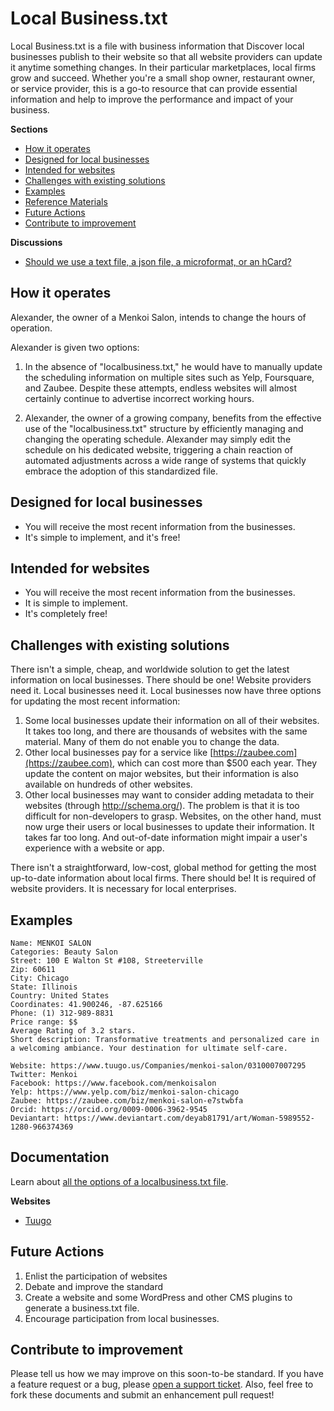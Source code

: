 # Local Business.txt
Local Business.txt is a file with business information that Discover local businesses publish to their website so that all website providers can update it anytime something changes. In their particular marketplaces, local firms grow and succeed. Whether you're a small shop owner, restaurant owner, or service provider, this is a go-to resource that can provide essential information and help to improve the performance and impact of your business.

**Sections**

* [How it operates](how-it-operates)
* [Designed for local businesses](designed-for-local-business)
* [Intended for websites](intended-for-websites)
* [Challenges with existing solutions](challenges-with-existing-solutions)
* [Examples](examples)
* [Reference Materials](reference-materials)
* [Future Actions](future-actions)
* [Contribute to improvement](contribute-to-improvement)

**Discussions**
* [Should we use a text file, a json file, a microformat, or an hCard?](https://github.com/alexender01/localbusinesstxt/tree/main)

How it operates
---------------
Alexander, the owner of a Menkoi Salon, intends to change the hours of operation.

Alexander is given two options:

1. In the absence of "localbusiness.txt," he would have to manually update the scheduling information on multiple sites such as Yelp, Foursquare, and Zaubee. Despite these attempts, endless websites will almost certainly continue to advertise incorrect working hours.

2. Alexander, the owner of a growing company, benefits from the effective use of the "localbusiness.txt" structure by efficiently managing and changing the operating schedule. Alexander may simply edit the schedule on his dedicated website, triggering a chain reaction of automated adjustments across a wide range of systems that quickly embrace the adoption of this standardized file.

Designed for local businesses
-----------------------------
* You will receive the most recent information from the businesses.
* It's simple to implement, and it's free!

Intended for websites
---------------------
* You will receive the most recent information from the businesses.
* It is simple to implement.
* It's completely free!

Challenges with existing solutions
----------------------------------
There isn't a simple, cheap, and worldwide solution to get the latest information on local businesses. There should be one! Website providers need it. Local businesses need it.
Local businesses now have three options for updating the most recent information:

1. Some local businesses update their information on all of their websites. It takes too long, and there are thousands of websites with the same material. Many of them do not enable you to change the data.
2. Other local businesses pay for a service like [https://zaubee.com](https://zaubee.com), which can cost more than $500 each year. They update the content on major websites, but their information is also available on hundreds of other websites.
3. Other local businesses may want to consider adding metadata to their websites (through http://schema.org/). The problem is that it is too difficult for non-developers to grasp.
Websites, on the other hand, must now urge their users or local businesses to update their information. It takes far too long. And out-of-date information might impair a user's experience with a website or app.

There isn't a straightforward, low-cost, global method for getting the most up-to-date information about local firms. There should be! It is required of website providers. It is necessary for local enterprises.

Examples
--------

```
Name: MENKOI SALON
Categories: Beauty Salon
Street: 100 E Walton St #108, Streeterville
Zip: 60611
City: Chicago
State: Illinois
Country: United States
Coordinates: 41.900246, -87.625166
Phone: (1) 312-989-8831
Price range: $$
Average Rating of 3.2 stars.
Short description: Transformative treatments and personalized care in a welcoming ambiance. Your destination for ultimate self-care.

Website: https://www.tuugo.us/Companies/menkoi-salon/0310007007295
Twitter: Menkoi
Facebook: https://www.facebook.com/menkoisalon
Yelp: https://www.yelp.com/biz/menkoi-salon-chicago
Zaubee: https://zaubee.com/biz/menkoi-salon-e7stwbfa
Orcid: https://orcid.org/0009-0006-3962-9545
Deviantart: https://www.deviantart.com/deyab81791/art/Woman-5989552-1280-966374369
```
Documentation
-------------

Learn about [all the options of a localbusiness.txt file](https://github.com/alexender01/localbusinesstxt/tree/main).

**Websites**

* [Tuugo](https://www.tuugo.us/)

Future Actions
---------------

1. Enlist the participation of websites
2. Debate and improve the standard
3. Create a website and some WordPress and other CMS plugins to generate a business.txt file.
4. Encourage participation from local businesses.

Contribute to improvement
-------------------------
Please tell us how we may improve on this soon-to-be standard. If you have a feature request or a bug, please [open a support ticket](https://github.com/alexender01/localbusinesstxt/issues). Also, feel free to fork these documents and submit an enhancement pull request!

